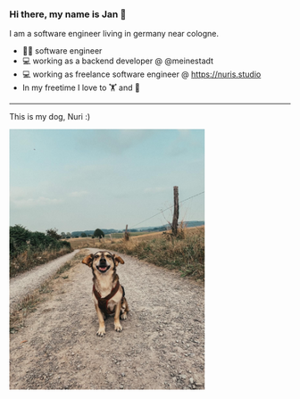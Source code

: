 ### Hi there, my name is Jan 👋

I am a software engineer living in germany near cologne. 

- 🧑‍💼 software engineer
- 💻 working as a backend developer @ @meinestadt
- 💻 working as freelance software engineer @ https://nuris.studio
- In my freetime I love to 🏋️ and 🤼 

---

<p>This is my dog, Nuri :)</p>
<img width="350" src="nuri2.jpeg" />

